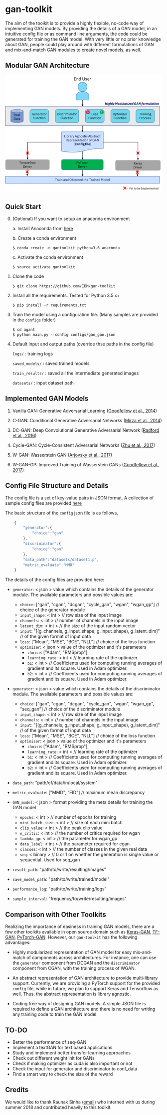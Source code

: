 # gan-toolkit
The aim of the toolkit is to provide a highly flexible, no-code way of implementing GAN models. By providing the details of a GAN model, in an intuitive config file or as command line arguments, the code could be generated for training the GAN model. With very little or no prior knowledge about GAN, people could play around with different formulations of GAN and mix-and-match GAN modules to create novel models, as well.

## Modular GAN Architecture

![GAN Architecture](images/gan_toolkit_architecture.png?raw=true "Modular GAN Architecture")

## Quick Start

0. (Optional) If you want to setup an anaconda environment

    a. Install Anaconda from [here](https://conda.io/docs/user-guide/install/index.html#installing-conda-on-a-system-that-has-other-python-installations-or-packages)

    b. Create a conda environment
    ```shell
    $ conda create -n gantoolkit python=3.6 anaconda
    ```

    c. Activate the conda environment
    ```shell
    $ source activate gantoolkit
    ```

1. Clone the code

    ```shell
    $ git clone https://github.com/IBM/gan-toolkit
    ```

2. Install all the requirements. Tested for Python 3.5.x+

    ```shell
    $ pip install -r requirements.txt
    ```

3. Train the model using a configuration file. (Many samples are provided in the `configs` folder)

    ```shell
    $ cd agant
    $ python main.py --config configs/gan_gan.json
    ```

4. Default input and output paths (override thse paths in the config file)

    
    `logs/` : training logs

    `saved_models/` : saved trained models

    `train_results/` : saved all the intermediate generated images

    `datasets/` : input dataset path 

## Implemented GAN Models

1. Vanilla GAN: Generative Adversarial Learning ([Goodfellow et al., 2014](https://arxiv.org/abs/1406.2661))

2. C-GAN: Conditional Generative Adversarial Networks ([Mirza et al., 2014](https://arxiv.org/abs/1411.1784))

3. DC-GAN: Deep Convolutional Generative Adversarial Network  ([Radford et al., 2016](https://arxiv.org/abs/1511.06434))

4. Cycle-GAN: Cycle-Consistent Adversarial Networks ([Zhu et al., 2017](https://arxiv.org/abs/1703.10593))

5. W-GAN: Wasserstein GAN    ([Arjovsky et al., 2017](https://arxiv.org/abs/1701.07875))

6. W-GAN-GP: Improved Training of Wasserstein GANs  ([Goodfellow et al., 2017](https://arxiv.org/abs/1704.00028))


## Config File Structure and Details

The config file is a set of key-value pairs in JSON format. A collection of sample config files are provided [here](configs/)

The basic structure of the `config` json file is as follows,

```Javascript
    { 
        "generator":{
            "choice":"gan"
        },
        "discriminator":{
            "choice":"gan"
        },
        "data_path":"datasets/dataset1.p",
        "metric_evaluate":"MMD"
    }
```

The details of the config files are provided here:

- `generator`: < json > value which contains the details of the generator module. The available parameters and possible values are:
    - `choice`: ["gan", "cgan", "dcgan", "cycle_gan", "wgan", "wgan_gp"] // choice of the generator module
    - `input_shape`: < int > // row size of the input image
    - `channels`: < int > // number of channels in the input image
    - `latent_dim`: < int > // the size of the input random vector
    - `input`: "[(g_channels, g_input_shape, g_input_shape), g_latent_dim]" // of the given format of input data
    - `loss`: ["Mean", "MSE", "BCE", "NLL"] // choice of the loss function
    - `optimizer`: < json > value of the optimizer and it's parameters
        - `choice`: ["Adam", "RMSprop"]
        - `learning_rate`: < int > // learning rate of the optimizer
        - `b1`: < int > //  Coefficients used for computing running averages of gradient and its square. Used in Adam optimizer.
        - `b2`: < int > //  Coefficients used for computing running averages of gradient and its square. Used in Adam optimizer.

- `generator`: < json > value which contains the details of the discriminator module. The available parameters and possible values are:
    - `choice`: ["gan", "cgan", "dcgan", "cycle_gan", "wgan", "wgan_gp", "seq_gan"] // choice of the discriminator module
    - `input_shape`: < int > // row size of the input image
    - `channels`: < int > // number of channels in the input image
    - `input`: "[(g_channels, g_input_shape, g_input_shape), g_latent_dim]" // of the given format of input data
    - `loss`: ["Mean", "MSE", "BCE", "NLL"] // choice of the loss function
    - `optimizer`: < json > value of the optimizer and it's parameters
        - `choice`: ["Adam", "RMSprop"]
        - `learning_rate`: < int > // learning rate of the optimizer
        - `b1`: < int > //  Coefficients used for computing running averages of gradient and its square. Used in Adam optimizer.
        - `b2`: < int > //  Coefficients used for computing running averages of gradient and its square. Used in Adam optimizer.

- `data_path`: "path/of/data/in/local/system"

- `metric_evaluate`: ["MMD", "FID"]  // maximum mean discrepancy

- `GAN_model`: < json > format providing the meta details for training the GAN model
    - `epochs`: < int > // number of epochs for training
    - `mini_batch_size`: < int > // size of each mini batch
    - `clip_value`: < int > // the peak clip value
    - `n_critic`: < int > // the number of critics required for wgan
    - `lambda_gp`: < int > // the parameter for wgan_gp
    - `data_label`: < int > // the parameter required for cgan
    - `classes`: < int > // the number of classes in the given real data
    - `seq`: < binary > // 0 or 1 on whether the generation is single value or sequential. Used for seq_gan

- `result_path`: "path/to/write/resulting/images" 

- `save_model_path`:  "path/to/write/trained/model" 

- `performance_log`:  "path/to/write/training/logs" 

- `sample_interval`:  "frequency/to/write/resulting/images"

## Comparison with Other Toolkits

Realizing the importance of easiness in training GAN models, there are a few other toolkits available in open source domain such as [Keras-GAN](https://github.com/eriklindernoren/Keras-GAN), [TF-GAN](https://github.com/tensorflow/tensorflow/tree/master/tensorflow/contrib/gan/), [PyTorch-GAN](https://github.com/eriklindernoren/PyTorch-GAN). However, our `gan-toolkit` has the following advantages:

 - Highly modularized representation of GAN model for easy mix-and-match of components across architectures. For instance, one can use the `generator` component from DCGAN and the `discriminator` component from CGAN, with the training process of WGAN.

  - An abstract representation of GAN architecture to provide multi-library support. Currently, we are providing a PyTorch support for the provided `config` file, while in future, we plan to support Keras and Tensorflow as well. Thus, the abstract representation is library agnostic.

  - Coding free way of designing GAN models. A simple JSON file is required to define a GAN architecture and there is no need for writing any training code to train the GAN model.

## TO-DO

 - Better the performance of seq-GAN 
 - Implement a textGAN for text based applications
 - Study and implement better transfer learning approaches
 - Check out different weight init for GANs 
 - Check if making optimizer as cuda is also important or not
 - Check the input for generator and discriminator to conf_data
 - Find a smart way to check the size of the reward

## Credits

We would like to thank Raunak Sinha ([email](raunak15075@iiitd.ac.in)) who interned with us during summer 2018 and contributed heavily to this toolkit.